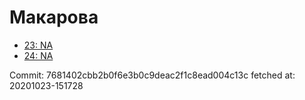 # Макарова
- [23: NA](23.md)
- [24: NA](24.md)

Commit: 7681402cbb2b0f6e3b0c9deac2f1c8ead004c13c
 fetched at: 20201023-151728
